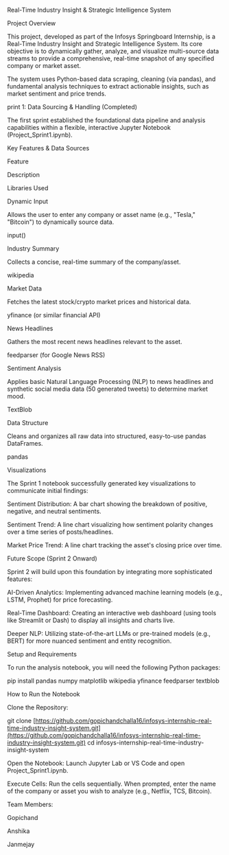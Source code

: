 Real-Time Industry Insight & Strategic Intelligence System

Project Overview

This project, developed as part of the Infosys Springboard Internship, is a Real-Time Industry Insight and Strategic Intelligence System. Its core objective is to dynamically gather, analyze, and visualize multi-source data streams to provide a comprehensive, real-time snapshot of any specified company or market asset.

The system uses Python-based data scraping, cleaning (via pandas), and fundamental analysis techniques to extract actionable insights, such as market sentiment and price trends.

print 1: Data Sourcing & Handling (Completed)

The first sprint established the foundational data pipeline and analysis capabilities within a flexible, interactive Jupyter Notebook (Project_Sprint1.ipynb).

Key Features & Data Sources

Feature

Description

Libraries Used

Dynamic Input

Allows the user to enter any company or asset name (e.g., "Tesla," "Bitcoin") to dynamically source data.

input()

Industry Summary

Collects a concise, real-time summary of the company/asset.

wikipedia

Market Data

Fetches the latest stock/crypto market prices and historical data.

yfinance (or similar financial API)

News Headlines

Gathers the most recent news headlines relevant to the asset.

feedparser (for Google News RSS)

Sentiment Analysis

Applies basic Natural Language Processing (NLP) to news headlines and synthetic social media data (50 generated tweets) to determine market mood.

TextBlob

Data Structure

Cleans and organizes all raw data into structured, easy-to-use pandas DataFrames.

pandas

Visualizations

The Sprint 1 notebook successfully generated key visualizations to communicate initial findings:

Sentiment Distribution: A bar chart showing the breakdown of positive, negative, and neutral sentiments.

Sentiment Trend: A line chart visualizing how sentiment polarity changes over a time series of posts/headlines.

Market Price Trend: A line chart tracking the asset's closing price over time.

Future Scope (Sprint 2 Onward)

Sprint 2 will build upon this foundation by integrating more sophisticated features:

AI-Driven Analytics: Implementing advanced machine learning models (e.g., LSTM, Prophet) for price forecasting.

Real-Time Dashboard: Creating an interactive web dashboard (using tools like Streamlit or Dash) to display all insights and charts live.

Deeper NLP: Utilizing state-of-the-art LLMs or pre-trained models (e.g., BERT) for more nuanced sentiment and entity recognition.

Setup and Requirements

To run the analysis notebook, you will need the following Python packages:

pip install pandas numpy matplotlib wikipedia yfinance feedparser textblob


How to Run the Notebook

Clone the Repository:

git clone [https://github.com/gopichandchalla16/infosys-internship-real-time-industry-insight-system.git](https://github.com/gopichandchalla16/infosys-internship-real-time-industry-insight-system.git)
cd infosys-internship-real-time-industry-insight-system


Open the Notebook:
Launch Jupyter Lab or VS Code and open Project_Sprint1.ipynb.

Execute Cells:
Run the cells sequentially. When prompted, enter the name of the company or asset you wish to analyze (e.g., Netflix, TCS, Bitcoin).

Team Members:

Gopichand

Anshika

Janmejay
